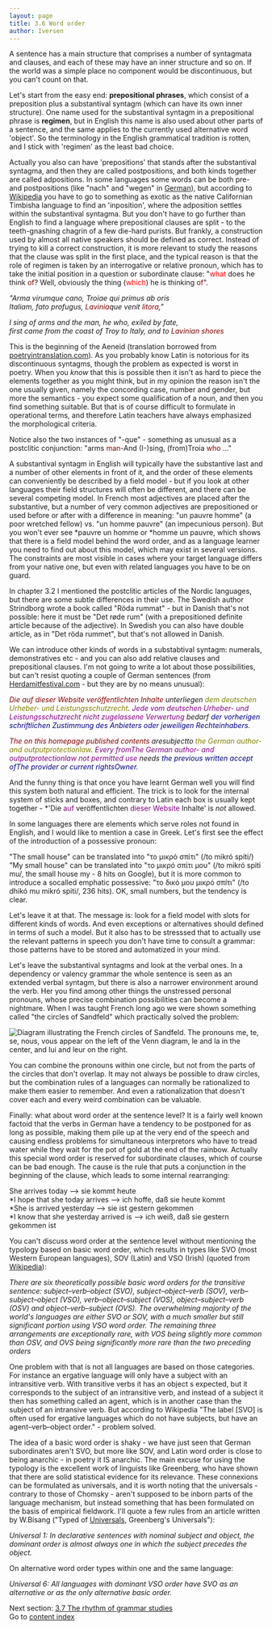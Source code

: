 ```yaml
---
layout: page
title: 3.6 Word order
author: Iversen
---
```

A sentence has a main structure that comprises a number of syntagmata and clauses, and each of these may have an inner structure and so on. If the world was a simple place no component would be discontinuous, but you can't count on that. 

Let's start from the easy end: **prepositional phrases**, which consist of a preposition plus a substantival syntagm (which can have its own inner structure). One name used for the substantival syntagm in a prepositional phrase is **regimen**, but in English this name is also used about other parts of a sentence, and the same applies to the currently used alternative word 'object'. So the terminology in the English grammatical tradition is rotten, and I stick with 'regimen' as the least bad choice. 

Actually you also can have 'prepositions' that stands after the substantival syntagma, and then they are called postpositions, and both kinds together are called adpositions. In some languages some words can be both pre- and postpositions (like "nach" and "wegen" in [German](https://de.wikipedia.org/wiki/Postposition)), but according to [Wikipedia](https://en.wikipedia.org/wiki/Preposition_and_postposition) you have to go to something as exotic as the native Californian Timbisha language to find an 'inposition', where the adposition settles within the substantival syntagma. But you don't have to go further than English to find a language where prepositional clauses are split - to the teeth-gnashing chagrin of a few die-hard purists. But frankly, a construction used by almost all native speakers should be defined as correct. Instead of trying to kill a correct construction, it is more relevant to study the reasons that the clause was split in the first place, and the typical reason is that the role of regimen is taken by an interrogative or relative pronoun, which has to take the initial position in a question or subordinate clause: "<span style="color:red">what</span> does he think <span style="color:maroon">of</span>? Well, obviously the thing (<span style="color:red">which</span>) he is thinking <span style="color:maroon">of</span>". 

*"Arma virumque cano, Troiae qui primus ab oris*  
*Italiam, fato profugus, <span style="color:maroon">Lavinia</span>que venit <span style="color:maroon">litora</span>,"*

*I sing of arms and the man, he who, exiled by fate,*  
*first came from the coast of Troy to Italy, and to <span style="color:maroon">Lavinian shores</span>*

This is the beginning of the Aeneid (translation borrowed from [poetryintranslation.com](http://www.poetryintranslation.com/PITBR/Latin/VirgilAeneidI.htm)). As you probably know Latin is notorious for its discontinuous syntagms, though the problem as expected is worst in poetry. When you *know* that this is possible then it isn't as hard to piece the elements together as you might think, but in my opinion the reason isn't the one usually given, namely the concording case, number and gender, but more the semantics - you expect some qualification of a noun, and then you find something suitable. But that is of course difficult to formulate in operational terms, and therefore Latin teachers have always emphasized the morphological criteria.
 
Notice also the two instances of "-que" - something as unusual as a postclitic conjunction: "arms <span style="color:maroon">man</span>-And (I-)sing, (from)Troia <span style="color:maroon">who</span> ..."

A substantival syntagm in English will typically have the substantive last and a number of other elements in front of it, and the order of these elements can conveniently be described by a field model - but if you look at other languages their field structures will often be different, and there can be several competing model. In French most adjectives  are placed after the substantive, but a number of very common adjectives are prepositioned or used before or after with a difference in meaning: "un pauvre homme" (a poor wretched fellow) vs. "un homme pauvre" (an impecunious person). But you won't ever see *pauvre un homme or *homme un pauvre, which shows that there is a field model behind the word order, and as a language learner you need to find out about this model, which may exist in several versions. The constraints are most visible in cases where your target language differs from your native one, but even with related languages you have to be on guard.

In chapter 3.2 I mentioned the postclitic articles of the Nordic languages, but there are some subtle differences in their use. The Swedish author Strindborg wrote a book called "Röda rummat" - but in Danish that's not possible: here it must be "Det røde rum" (with a prepositioned definite article because of the adjective). In Swedish you can also have double article, as in "Det röda rummet", but that's not allowed in Danish.

We can introduce other kinds of words in a substabtival syntagm: numerals, demonstratives etc - and you can also add relative clauses and prepositional clauses. I'm not going to write a lot about those possibilities, but can't resist quoting a couple of German sentences (from [Herdamitfestival.com](http://www.herdamitfestival.com/datenschutz/) - but they are by no means unusual):

*<span style="color:maroon">Die auf dieser Website veröffentlichten Inhalte</span> unterliegen <span style="color:olive">dem deutschen Urheber- und Leistungsschutzrecht</span>. <span style="color:purple">Jede vom deutschen Urheber- und Leistungsschutzrecht nicht zugelassene Verwertung</span> bedarf <span style="color:navy">der vorherigen schriftlichen Zustimmung des Anbieters oder jeweiligen Rechteinhabers</span>.*

*<span style="color:maroon">The on this homepage published contents</span> aresubjectto <span style="color:olive">the German author- and outputprotectionlaw</span>. <span style="color:purple">Every fromThe German author- and outputprotectionlaw not permitted use</span> needs <span style="color:navy">the previous written accept ofThe provider or current rightsOwner</span>.*
 
And the funny thing is that once you have learnt German well you will find this system both natural and efficient. The trick is to look for the internal system of sticks and boxes, and contrary to Latin each box is usually kept together - \*'Die <span style="color:purple">auf</span> veröffentlichten <span style="color:purple">dieser Website</span> Inhalte' is *not* allowed. 

In some languages there are elements which serve roles not found in English, and I would like to mention a case in Greek. Let's first see the effect of the introduction of a possessive pronoun:

"The small house" can be translated into "το μικρό σπίτι" (/to mikró spiti/)  
"My small house" can be translated into "το μικρό σπίτι μου" (/to mikró spiti mu/, the small house my - 8 hits on Google), but  it is more common to introduce a socalled emphatic possessive: "το δικó μου μικρó σπíτι" (/to dhikó mu mikró spiti/, 236 hits). OK, small numbers, but the tendency is clear. 

Let's leave it at that. The message is: look for a field model with slots for different kinds of words. And even exceptions or alternatives should defined in terms of such a model. But it also has to be stresssed that to actually use the relevant patterns in speech you don't have time to consult a grammar: those patterns have to be stored and automatized in your mind.

Let's leave the substantival syntagms and look at the verbal ones. In a dependency or valency grammar the whole sentence is seen as an extended verbal syntagm, but there is also a narrower environment around the verb. Her you find among other things the unstressed personal pronouns, whose precise combination possibilities can become a nightmare. When I was taught French long ago we were shown something called "the circles of Sandfeld" which practically solved the problem:

![Diagram illustrating the French circles of Sandfeld. The pronouns me, te, se, nous, vous appear on the left of the Venn diagram, le and la in the center, and lui and leur on the right.](../3-6-image.jpg)

You can combine the pronouns within one circle, but not from the parts of the circles that don't overlap. It may not always be possible to draw circles, but the combination rules of a languages can normally be rationalized to make them easier to remember. And even a rationalization that doesn't cover each and every weird combination can be valuable. 

Finally: what about word order at the sentence level? It is a fairly well known factoid that the verbs in German have a tendency to be postponed for as long as possible, making them pile up at the very end of the speech and causing endless problems for simultaneous interpretors who have to tread water while they wait for the pot of gold at the end of the rainbow. Actually this special word order is reserved for subordinate clauses, which of course can be bad enough. The cause is the rule that puts a conjunction in the beginning of the clause, which leads to some internal rearranging:

She arrives today --> sie kommt heute  
*I hope that she today arrives --> ich hoffe, daß sie heute kommt  
*She is arrived yesterday --> sie ist gestern gekommen  
*I know that she yesterday arrived is --> ich weiß, daß sie gestern gekommen ist

You can't discuss word order at the sentence level without mentioning the typology based on basic word order, which results in types like SVO (most Western European languages), SOV (Latin) and VSO (Irish) (quoted from [Wikipedia](https://en.wikipedia.org/wiki/Word_order)): 

*There are six theoretically possible basic word orders for the transitive sentence: subject–verb–object (SVO), subject–object–verb (SOV), verb–subject–object (VSO), verb–object–subject (VOS), object–subject–verb (OSV) and object–verb–subject (OVS). The overwhelming majority of the world's languages are either SVO or SOV, with a much smaller but still significant portion using VSO word order. The remaining three arrangements are exceptionally rare, with VOS being slightly more common than OSV, and OVS being significantly more rare than the two preceding orders*

One problem with that is not all languages are based on those categories. For instance an ergative language will only have a subject with an intransitive verb. With transitive verbs it has an object s expected, but it corresponds to the subject of an intransitive verb, and instead of a subject it then has something called an agent, which is in another case than the subject of an intransive verb. But according to Wikipedia "The label [SVO] is often used for ergative languages which do not have subjects, but have an agent–verb–object order." - problem solved. 

The idea of a basic word order is shaky - we have just seen that German subordinates aren't SVO, but more like SOV, and Latin word order is close to being anarchic - in poetry it IS anarchic. The main excuse for using the typology is the excellent work of linguists like Greenberg, who have shown that there are solid statistical evidence for its relevance. These connexions can be formulated as universals, and it is worth noting that the universals - contrary to those of Chomsky - aren't supposed to be inborn parts of the language mechanism, but instead something that has been formulated on the basis of empirical fieldwork. I'll quote a few rules from an article written by W.Bisang ("Typed of [Universals](http://www.phil-fak.uni-duesseldorf.de/summerschool2002/Bisang3.PDF), Greenberg's Universals"):

*Universal 1: In declarative sentences with nominal subject and object, the dominant order is almost always one in which the subject precedes the object.*

On alternative word order types within one and the same language:

*Universal 6: All languages with dominant VSO order have SVO as an alternative or as the only alternative basic order.*



Next section: [3.7 The rhythm of grammar studies](../3-7-the-rhythm-of-grammar-studies/)  
Go to [content index](../)
